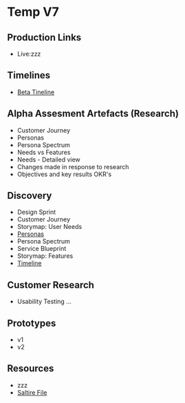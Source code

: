# Temp V7

## Production Links
- Live:zzz

## Timelines
- [Beta Tineline](webpages/timeline/)


## Alpha Assesment Artefacts (Research)
- Customer Journey
- Personas
- Persona Spectrum
- Needs vs Features
- Needs - Detailed view
- Changes made in response to research
- Objectives and key results OKR's

## Discovery
- Design Sprint
- Customer Journey
- Storymap: User Needs
- [Personas](personas.pdf)
- Persona Spectrum
- Service Blueprint
- Storymap: Features  
- [Timeline](webpages/timeline)


## Customer Research
- Usability Testing ...


## Prototypes
- v1
- v2


## Resources
- zzz
- [Saltire File](saltire.png)
